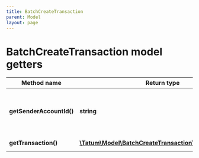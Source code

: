 ```yaml
---
title: BatchCreateTransaction
parent: Model
layout: page
---
```


# BatchCreateTransaction model getters

Method name | Return type | Description | Notes
------------ | ------------- | ------------- | -------------
**getSenderAccountId()** | **string** | Internal sender account ID within Tatum platform |
**getTransaction()** | [**\Tatum\Model\BatchCreateTransactionTransactionInner[]**](../BatchCreateTransactionTransactionInner) | Array of block seals. | [optional]


